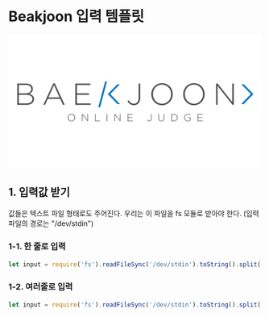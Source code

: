 # Beakjoon 입력 템플릿

![](baekjun.png)

## 1. 입력값 받기

값들은 텍스트 파일 형태로도 주어진다. 우리는 이 파일을 fs 모듈로 받아야 한다. (입력 파일의 경로는
"/dev/stdin")

### 1-1. 한 줄로 입력

```javascript
let input = require('fs').readFileSync('/dev/stdin').toString().split(' ');
```

### 1-2. 여러줄로 입력

```JavaScript
let input = require('fs').readFileSync('/dev/stdin').toString().split('\n');
```
